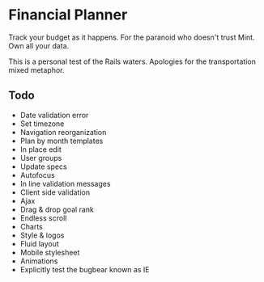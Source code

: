 Financial Planner
=================

Track your budget as it happens. For the paranoid who doesn't trust Mint. Own all your data.

This is a personal test of the Rails waters. Apologies for the transportation mixed metaphor.

Todo
----

+ Date validation error
+ Set timezone  
+ Navigation reorganization
+ Plan by month templates
+ In place edit
+ User groups
+ Update specs
+ Autofocus
+ In line validation messages
+ Client side validation
+ Ajax
+ Drag & drop goal rank
+ Endless scroll
+ Charts
+ Style & logos
+ Fluid layout
+ Mobile stylesheet
+ Animations
+ Explicitly test the bugbear known as IE
